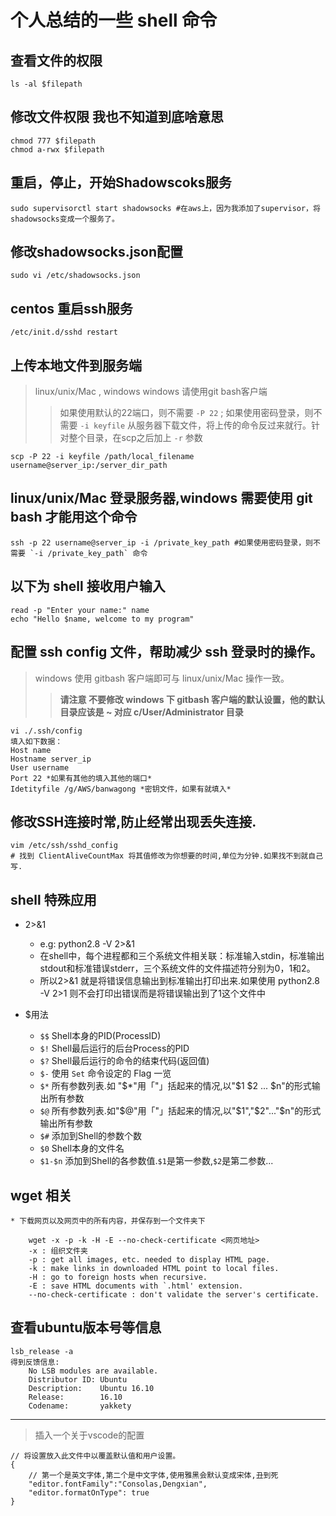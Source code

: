 # 个人总结的一些 shell 命令

## 查看文件的权限

    ls -al $filepath

## 修改文件权限 我也不知道到底啥意思

    chmod 777 $filepath
    chmod a-rwx $filepath

## 重启，停止，开始Shadowscoks服务

    sudo supervisorctl start shadowsocks #在aws上，因为我添加了supervisor，将shadowsocks变成一个服务了。

## 修改shadowsocks.json配置

    sudo vi /etc/shadowsocks.json

## centos 重启ssh服务

    /etc/init.d/sshd restart

## 上传本地文件到服务端

> linux/unix/Mac , windows windows 请使用git bash客户端
>> 如果使用默认的22端口，则不需要 `-P 22` ; 如果使用密码登录，则不需要 `-i keyfile`
从服务器下载文件，将上传的命令反过来就行。针对整个目录，在scp之后加上 `-r` 参数

    scp -P 22 -i keyfile /path/local_filename username@server_ip:/server_dir_path

## linux/unix/Mac 登录服务器,windows 需要使用 git bash 才能用这个命令

    ssh -p 22 username@server_ip -i /private_key_path #如果使用密码登录，则不需要 `-i /private_key_path` 命令

## 以下为 shell 接收用户输入

    read -p "Enter your name:" name
    echo "Hello $name, welcome to my program"

## 配置 ssh config 文件，帮助减少 ssh 登录时的操作。

>windows 使用 gitbash 客户端即可与 linux/unix/Mac 操作一致。
>>**请注意 不要修改 windows 下 gitbash 客户端的默认设置，他的默认目录应该是 ~ 对应 c/User/Administrator 目录**

    vi ./.ssh/config
    填入如下数据：
    Host name
    Hostname server_ip
    User username
    Port 22 *如果有其他的填入其他的端口*
    Idetityfile /g/AWS/banwagong *密钥文件，如果有就填入*

## 修改SSH连接时常,防止经常出现丢失连接.

    vim /etc/ssh/sshd_config
    # 找到 ClientAliveCountMax 将其值修改为你想要的时间,单位为分钟.如果找不到就自己写. 

## shell 特殊应用

* 2>&1
    - e.g: python2.8 \-V 2>&1
    - 在shell中，每个进程都和三个系统文件相关联：标准输入stdin，标准输出stdout和标准错误stderr，三个系统文件的文件描述符分别为0，1和2。
    - 所以2>&1 就是将错误信息输出到标准输出打印出来.如果使用 python2.8 \-V 2>1 则不会打印出错误而是将错误输出到了1这个文件中

* $用法
    - `$$` Shell本身的PID(ProcessID)
    - `$!` Shell最后运行的后台Process的PID
    - `$?` Shell最后运行的命令的结束代码(返回值)
    - `$-` 使用 `Set` 命令设定的 Flag 一览
    - `$*` 所有参数列表.如 "$*"用「"」括起来的情况,以"$1 $2 ... $n"的形式输出所有参数
    - `$@` 所有参数列表.如"$@"用「"」括起来的情况,以"$1","$2"..."$n"的形式输出所有参数
    - `$#` 添加到Shell的参数个数
    - `$0` Shell本身的文件名
    - `$1-$n` 添加到Shell的各参数值.`$1`是第一参数,`$2`是第二参数...

## wget 相关

    * 下载网页以及网页中的所有内容，并保存到一个文件夹下

        wget -x -p -k -H -E --no-check-certificate <网页地址>
        -x : 组织文件夹
        -p : get all images, etc. needed to display HTML page.
        -k : make links in downloaded HTML point to local files.
        -H : go to foreign hosts when recursive.
        -E : save HTML documents with `.html' extension.
        --no-check-certificate : don't validate the server's certificate.

## 查看ubuntu版本号等信息

    lsb_release -a
    得到反馈信息:
        No LSB modules are available.
        Distributor ID: Ubuntu
        Description:    Ubuntu 16.10
        Release:        16.10
        Codename:       yakkety

---
>插入一个关于vscode的配置

    // 将设置放入此文件中以覆盖默认值和用户设置。
    {
        // 第一个是英文字体,第二个是中文字体,使用雅黑会默认变成宋体,丑到死
        "editor.fontFamily":"Consolas,Dengxian",
        "editor.formatOnType": true
    }


